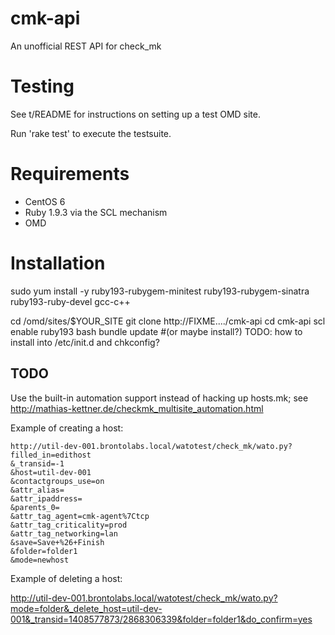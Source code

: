 cmk-api
=======

An unofficial REST API for check_mk

Testing
=======

See t/README for instructions on setting up a test OMD site.

Run 'rake test' to execute the testsuite.

Requirements
============

 * CentOS 6
 * Ruby 1.9.3 via the SCL mechanism
 * OMD

Installation
============

sudo yum install -y ruby193-rubygem-minitest ruby193-rubygem-sinatra \
  ruby193-ruby-devel gcc-c++

cd /omd/sites/$YOUR_SITE
git clone http://FIXME..../cmk-api
cd cmk-api
scl enable ruby193 bash
bundle update #(or maybe install?)
TODO: how to install into /etc/init.d and chkconfig?

TODO
----

Use the built-in automation support instead of hacking up hosts.mk; see
http://mathias-kettner.de/checkmk_multisite_automation.html

Example of creating a host:

    http://util-dev-001.brontolabs.local/watotest/check_mk/wato.py?
    filled_in=edithost
    &_transid=-1
    &host=util-dev-001
    &contactgroups_use=on
    &attr_alias=
    &attr_ipaddress=
    &parents_0=
    &attr_tag_agent=cmk-agent%7Ctcp
    &attr_tag_criticality=prod
    &attr_tag_networking=lan
    &save=Save+%26+Finish
    &folder=folder1
    &mode=newhost

Example of deleting a host:

http://util-dev-001.brontolabs.local/watotest/check_mk/wato.py?mode=folder&_delete_host=util-dev-001&_transid=1408577873/2868306339&folder=folder1&do_confirm=yes
